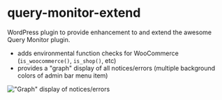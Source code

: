 # query-monitor-extend
WordPress plugin to provide enhancement to and extend the awesome Query Monitor plugin.

- adds environmental function checks for WooCommerce (`is_woocommerce()`, `is_shop()`, etc)
- provides a "graph" display of all notices/errors (multiple background colors of admin bar menu item)

!["Graph" display of notices/errors](https://cldup.com/orLoJ0VsTe-3000x3000.png "'Graph' display of notices/errors")
